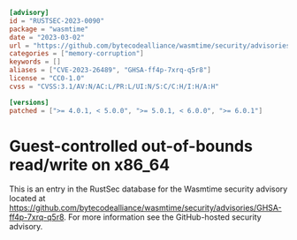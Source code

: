 ```toml
[advisory]
id = "RUSTSEC-2023-0090"
package = "wasmtime"
date = "2023-03-02"
url = "https://github.com/bytecodealliance/wasmtime/security/advisories/GHSA-ff4p-7xrq-q5r8"
categories = ["memory-corruption"]
keywords = []
aliases = ["CVE-2023-26489", "GHSA-ff4p-7xrq-q5r8"]
license = "CC0-1.0"
cvss = "CVSS:3.1/AV:N/AC:L/PR:L/UI:N/S:C/C:H/I:H/A:H"

[versions]
patched = [">= 4.0.1, < 5.0.0", ">= 5.0.1, < 6.0.0", ">= 6.0.1"]
```

# Guest-controlled out-of-bounds read/write on x86\_64

This is an entry in the RustSec database for the Wasmtime security advisory
located at
https://github.com/bytecodealliance/wasmtime/security/advisories/GHSA-ff4p-7xrq-q5r8.
For more information see the GitHub-hosted security advisory.
